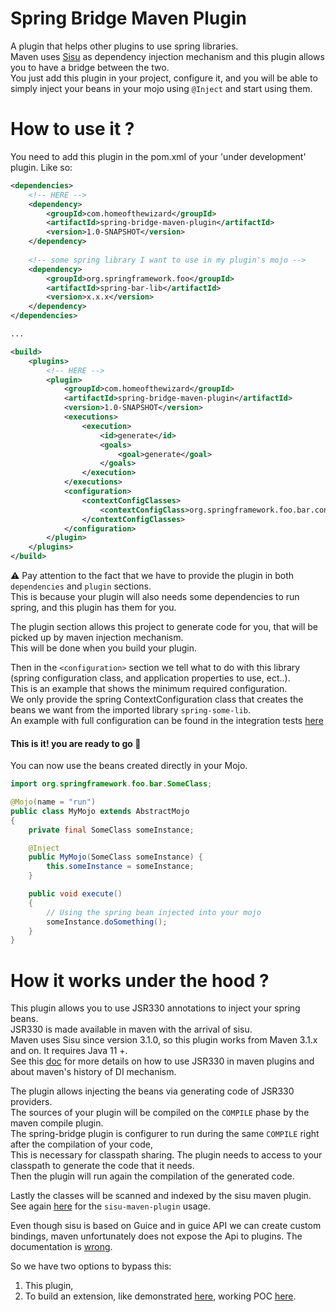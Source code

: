 ﻿# Spring Bridge Maven Plugin
A plugin that helps other plugins to use spring libraries.  
Maven uses [Sisu](https://eclipse.github.io/sisu.inject/) as dependency injection mechanism and this plugin allows you to have a bridge between the two.  
You just add this plugin in your project, configure it, and you will be able to simply inject your beans in your mojo using `@Inject` and start using them.   
  
# How to use it ?
You need to add this plugin in the pom.xml of your 'under development' plugin. Like so:  
```xml
<dependencies>
    <!-- HERE -->
    <dependency>
        <groupId>com.homeofthewizard</groupId>
        <artifactId>spring-bridge-maven-plugin</artifactId>
        <version>1.0-SNAPSHOT</version>
    </dependency>
    
    <!-- some spring library I want to use in my plugin's mojo -->
    <dependency>
        <groupId>org.springframework.foo</groupId>
        <artifactId>spring-bar-lib</artifactId>
        <version>x.x.x</version>
    </dependency>
</dependencies>

...

<build>
    <plugins>
        <!-- HERE -->
        <plugin>
            <groupId>com.homeofthewizard</groupId>
            <artifactId>spring-bridge-maven-plugin</artifactId>
            <version>1.0-SNAPSHOT</version>
            <executions>
                <execution>
                    <id>generate</id>
                    <goals>
                        <goal>generate</goal>
                    </goals>
                </execution>
            </executions>
            <configuration>
                <contextConfigClasses>
                    <contextConfigClass>org.springframework.foo.bar.config.SomeBeansConfiguration</contextConfigClass>
                </contextConfigClasses>
            </configuration>
        </plugin>
    </plugins>
</build>
```
  
⚠️ Pay attention to the fact that we have to provide the plugin in both `dependencies` and `plugin` sections.  
This is because your plugin will also needs some dependencies to run spring, and this plugin has them for you.  
  
The plugin section allows this project to generate code for you, that will be picked up by maven injection mechanism.  
This will be done when you build your plugin.  
   
Then in the `<configuration>` section we tell what to do with this library (spring configuration class, and application properties to use, ect..).  
This is an example that shows the minimum required configuration.  
We only provide the spring ContextConfiguration class that creates the beans we want from the imported library `spring-some-lib`.  
An example with full configuration can be found in the integration tests [here](./src/it/example/plugin/pom.xml)    
  
#### This is it! you are ready to go :rocket:
You can now use the beans created directly in your Mojo.

```java
import org.springframework.foo.bar.SomeClass;

@Mojo(name = "run")
public class MyMojo extends AbstractMojo
{
    private final SomeClass someInstance;

    @Inject
    public MyMojo(SomeClass someInstance) {
        this.someInstance = someInstance;
    }

    public void execute()
    {
        // Using the spring bean injected into your mojo
        someInstance.doSomething();
    }
}
```


# How it works under the hood ? 
This plugin allows you to use JSR330 annotations to inject your spring beans.  
JSR330 is made available in maven with the arrival of sisu.   
Maven uses Sisu since version 3.1.0, so this plugin works from Maven 3.1.x and on. It requires Java 11 +.    
See this [doc](https://maven.apache.org/maven-jsr330.html) for more details on how to use JSR330 in maven plugins and about maven's history of DI mechanism.   

The plugin allows injecting the beans via generating code of JSR330 providers.   
The sources of your plugin will be compiled on the `COMPILE` phase by the maven compile plugin.  
The spring-bridge plugin is configurer to run during the same `COMPILE` right after the compilation of your code,  
This is necessary for classpath sharing. The plugin needs to access to your classpath to generate the code that it needs.  
Then the plugin will run again the compilation of the generated code.  

Lastly the classes will be scanned and indexed by the sisu maven plugin.  
See again [here](https://maven.apache.org/maven-jsr330.html) for the `sisu-maven-plugin` usage.   
  
Even though sisu is based on Guice and in guice API we can create custom bindings, maven unfortunately does not expose the Api to plugins. The documentation is [wrong](https://github.com/eclipse/sisu.plexus/issues/35).    
  
So we have two options to bypass this:  
1. This plugin,  
2. To build an extension, like demonstrated [here](https://github.com/scratches/plugin-demo), working POC [here](https://github.com/HomeOfTheWizard/spring-bridge-maven-extension).
